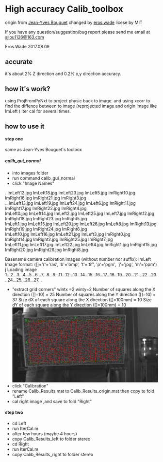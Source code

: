 # High accuracy Calib_toolbox
origin from [Jean-Yves Bouguet](http://www.vision.caltech.edu/bouguetj/calib_doc/)
changed by [eros.wade](https://eroswade.github.io/) 
licese by MIT

If you have any question/suggestion/bug report please send me email at
sjlou1126@163.com

Eros.Wade
2017.08.09

## accurate
it's about 2% Z direction and 0.2% x,y direction accuracy.

## how it's work?
using ProjFromPyNxt to project physic back to image. and using xcorr to find the diffence between to image (reprojected image and origin image like ImLeft )
iter cal for several times. 


## how to use it
#### step one 
same as Jean-Yves Bouguet's toolbox
##### calib_gui_normal
* into images folder
* run command calib_gui_normal
* click "Image Names"

.              ImLeft12.jpg   ImLeft18.jpg   ImLeft23.jpg   ImLeft5.jpg    ImRight10.jpg  ImRight16.jpg  ImRight21.jpg  ImRight3.jpg   
..             ImLeft13.jpg   ImLeft19.jpg   ImLeft24.jpg   ImLeft6.jpg    ImRight11.jpg  ImRight17.jpg  ImRight22.jpg  ImRight4.jpg   
ImLeft0.jpg    ImLeft14.jpg   ImLeft2.jpg    ImLeft25.jpg   ImLeft7.jpg    ImRight12.jpg  ImRight18.jpg  ImRight23.jpg  ImRight5.jpg   
ImLeft1.jpg    ImLeft15.jpg   ImLeft20.jpg   ImLeft26.jpg   ImLeft8.jpg    ImRight13.jpg  ImRight19.jpg  ImRight24.jpg  ImRight6.jpg   
ImLeft10.jpg   ImLeft16.jpg   ImLeft21.jpg   ImLeft3.jpg    ImRight0.jpg   ImRight14.jpg  ImRight2.jpg   ImRight25.jpg  ImRight7.jpg   
ImLeft11.jpg   ImLeft17.jpg   ImLeft22.jpg   ImLeft4.jpg    ImRight1.jpg   ImRight15.jpg  ImRight20.jpg  ImRight26.jpg  ImRight8.jpg   


Basename camera calibration images (without number nor suffix): ImLeft
Image format: ([]='r'='ras', 'b'='bmp', 't'='tif', 'p'='pgm', 'j'='jpg', 'm'='ppm') j
Loading image 1...2...3...4...5...6...7...8...9...11...12...13...14...15...16...17...18...19...20...21...22...23...24...25...26...27...

* "extract grid corners"
    wintx =2 winty=2 
    Number of squares along the X direction ([]=10) = 25
    Number of squares along the Y direction ([]=10) = 37
    Size dX of each square along the X direction ([]=100mm) = 10
    Size dY of each square along the Y direction ([]=100mm) = 10
    ![click](Target/readme/click.png)
* click "Calibration"
* rename Calib_Results.mat to Calib_Results_origin.mat  then copy to fold "Left"
* cal right image ,and save to fold "Right"


#### step two 
* cd Left
* run IterCal.m
* after few hours (maybe 4 hours)
* copy Calib_Results_left to folder stereo 
* cd Right 
* run IterCal.m
* copy Calib_Results_right to folder stereo





